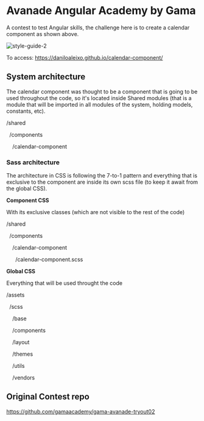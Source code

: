 

# Avanade Angular Academy by Gama

A contest to test Angular skills, the challenge here is to create a calendar component as shown above.

![style-guide-2](https://raw.githubusercontent.com/gamaacademy/gama-avanade-tryout02/master/images/readme-image-1.jpg)

To access: https://daniloaleixo.github.io/calendar-component/


## System architecture

The calendar component was thought to be a component that is going to be used throughout the code, so it's located inside Shared modules (that is a module that will be imported in all modules of the system, holding models, constants, etc).


/shared

&nbsp;&nbsp;/components

&nbsp;&nbsp;&nbsp;&nbsp;/calendar-component



### Sass architecture

The architecture in CSS is following the 7-to-1 pattern and everything that is exclusive to the component are inside its own scss file (to keep it await from the global CSS).

**Component CSS**

With its exclusive classes (which are not visible to the rest of the code)


/shared

&nbsp;&nbsp;/components

&nbsp;&nbsp;&nbsp;&nbsp;/calendar-component

&nbsp;&nbsp;&nbsp;&nbsp;&nbsp;&nbsp;/calendar-component.scss


&#13;
&#13;


**Global CSS**&#13;

Everything that will be used throught the code&#13;

&#13;
/assets&#13;

&nbsp;&nbsp;/scss&#13;

&nbsp;&nbsp;&nbsp;&nbsp;/base&#13;

&nbsp;&nbsp;&nbsp;&nbsp;/components&#13;

&nbsp;&nbsp;&nbsp;&nbsp;/layout&#13;

&nbsp;&nbsp;&nbsp;&nbsp;/themes&#13;

&nbsp;&nbsp;&nbsp;&nbsp;/utils&#13;

&nbsp;&nbsp;&nbsp;&nbsp;/vendors&#13;



## Original Contest repo
https://github.com/gamaacademy/gama-avanade-tryout02

